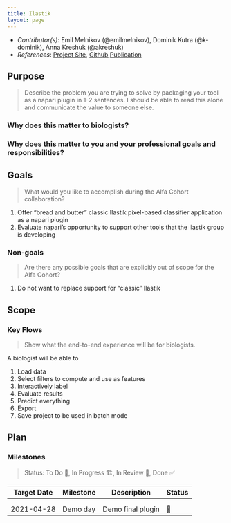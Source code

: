 ```yaml
---
title: Ilastik
layout: page
---
```


- *Contributor(s)*: Emil Melnikov (@emilmelnikov), Dominik Kutra (@k-dominik), Anna Kreshuk (@akreshuk)
- *References*: [Project Site](https://www.ilastik.org/), [Github](https://github.com/ilastik),[Publication](https://www.nature.com/articles/s41592-019-0582-9)

## Purpose

> Describe the problem you are trying to solve by packaging your tool as a napari plugin in 1-2 sentences.
I should be able to read this alone and communicate the value to someone else.

### Why does this matter to biologists?

### Why does this matter to you and your professional goals and responsibilities?

## Goals
> What would you like to accomplish during the Alfa Cohort collaboration?

1. Offer “bread and butter” classic Ilastik pixel-based classifier application as a napari plugin
2. Evaluate napari’s opportunity to support other tools that the Ilastik group is developing

### Non-goals
> Are there any possible goals that are explicitly out of scope for the Alfa Cohort?

1. Do not want to replace support for “classic” Ilastik

## Scope

### Key Flows

> Show what the end-to-end experience will be for biologists.

A biologist will be able to
1. Load data
2. Select filters to compute and use as features
3. Interactively label
4. Evaluate results
5. Predict everything
6. Export
7. Save project to be used in batch mode


## Plan

### Milestones

> Status: To Do 📝, In Progress 🏗, In Review 🔎, Done ✅

| Target Date 	| Milestone 	| Description       	| Status 	|
|-------------	|-----------	|-------------------	|--------	|
|             	|           	|                   	|        	|
|             	|           	|                   	|        	|
| 2021-04-28  	| Demo day  	| Demo final plugin 	|    📝   	|
